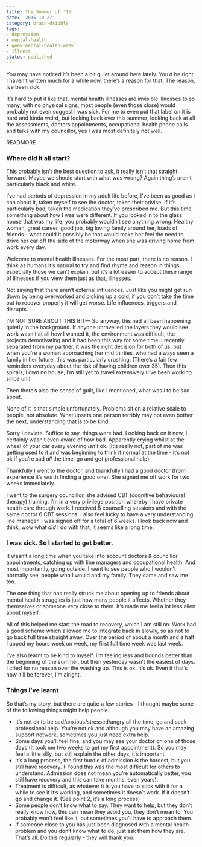 ```yaml
---
title: The Summer of '15
date: '2015-10-27'
category: brain-dribble
tags:
- depression
- mental-health
- geek-mental-health-week
- illness
status: published
---
```


You may have noticed it’s been a bit quiet around here lately. You’d be right, I haven’t written much for a while now, there’s a reason for that. The reason, Ive been sick.

It’s hard to put it like that, mental health illnesses are invisible illnesses to so many, with no physical signs, most people (even those close) would probably not even suggest I was sick. For me to even put that label on it is hard and kinda weird, but looking back over this summer, looking back at all the assessments, doctors appointments, occupational health phone calls and talks with my councillor, yes I was most definitely not well.

READMORE

### Where did it all start?

This probably isn’t the best question to ask, it really isn’t that straight forward. Maybe we should start with what was wrong? Again thing’s aren’t particularly black and white.

I’ve had periods of depression in my adult life before, I’ve been as good as I can about it, taken myself to see the doctor, taken their advise. If it’s particularly bad, taken the medication they’ve prescribed me. But this time something about how I was were different. If you looked in to the glass house that was my life, you probably wouldn’t see anything wrong. Healthy woman, great career, good job, big loving family around her, loads of friends - what could it possibly be that would make her feel the need to drive her car off the side of the motorway when she was driving home from work every day.

Welcome to mental health illnesses. For the most part, there is no reason. I think as humans it’s natural to try and find rhyme and reason in things, especially those we can’t explain, but it’s a lot easier to accept these range of illnesses if you view them just as that, illnesses.

Not saying that there aren’t external influences. Just like you might get run down by being overworked and picking up a cold, if you don’t take the time out to recover properly it will get worse. Life influences, triggers and disrupts.

I’M NOT SURE ABOUT THIS BIT—
So anyway, this had all been happening quietly in the background. If anyone unravelled the layers they would see work wasn’t at all how I wanted it, the environment was difficult, the projects demotivating and it had been this way for some time. I recently separated from my partner, it was the right decision for both of us, but when you’re a woman approaching her mid thirties, who had always seen a family in her future, this was particularly crushing. (There’s a fair few reminders everyday about the risk of having children over 35). Then this spirals, I own no house, I’m still yet to travel extensively (I’ve been working since uni)

Then there’s also the sense of guilt, like I mentioned, what was *I* to be sad about.

None of it is that simple unfortunately. Problems sit on a relative scale to people, not absolute. What upsets one person terribly may not even bother the next, understanding that is to be kind.

Sorry I deviate. Suffice to say, things were bad. Looking back on it now, I certainly wasn’t even aware of how bad. Apparently crying whilst at the wheel of your car every evening *isn’t* ok. (It’s really not, part of me was getting used to it and was beginning to think it normal at the time - it’s not ok if you’re sad *all* the time, go and get professional help)

Thankfully I went to the doctor, and thankfully I had a good doctor (from experience it’s worth finding a good one). She signed me off work for two weeks immediately.

I went to the surgery councillor, she advised CBT (cognitive behavioural therapy) training. I’m in a very privilege position whereby I have private health care through work. I received 5 counselling sessions and with the same doctor 6 CBT sessions. I also feel lucky to have a very understanding line manager. I was signed off for a total of 6 weeks. I look back now and think, wow what *did* I do with that, it seems like a long time.

### I was sick. So I started to get better.

It wasn’t a long time when you take into account doctors & councillor appointments, catching up with line managers and occupational health. And most importantly, going outside. I went to see people who I wouldn’t normally see, people who I would and my family. They came and saw me too.

The one thing that has really struck me about opening up to friends about mental health struggles is just how many people it affects. Whether they themselves or someone very close to them. It’s made me feel a lot less alien about myself.

All of this helped me start the road to recovery, which I am still on. Work had a good scheme which allowed me to integrate back in slowly, so as not to go back full time straight away. Over the period of about a month and a half I upped my hours week on week, my first full time week was last week.

I’ve also learnt to be kind to myself. I’m feeling less and bounds better than the beginning of the summer, but then yesterday wasn’t the easiest of days. I cried for no reason over the washing up. This is ok. It’s ok. Even if that’s how it’ll be forever, I’m alright.


### Things I’ve learnt

So that’s my story, but there are quite a few stories - I thought maybe some of the following things might help people.

- It’s not ok to be sad/anxious/stressed/angry all the time, go and seek professional help. You’re not ok and although you may have an amazing support network, sometimes you just need extra help.
- Some days you’ll feel fine, and you may see your doctor on one of those days (It took me two weeks to get my first appointment). So you may feel a little silly, but still explain the other days, it’s important.
- It’s a long process, the first hurdle of admission *is* the hardest, but you still have recovery. (I found this was the most difficult for others to understand. Admission does not mean you’re automatically better, you still have recovery and this can take months, even years).
- Treatment is difficult, as whatever it is you have to stick with it for a while to see if it’s working, and sometimes it doesn’t work. If it doesn’t go and change it. (See point 2, it’s a long process)
- Some people don’t know what to say. They want to help, but they don’t really know how, this can mean they avoid you, they don’t mean to. You probably won’t feel like it, but sometimes you’ll have to approach them.
- If someone close to you has just been diagnosed with a mental health problem and you don’t know what to do, just ask them how they are. That’s all. Do this regularly - they will thank you.

